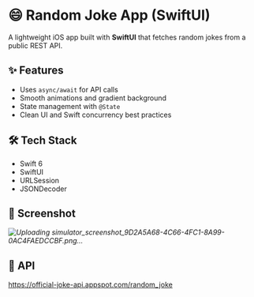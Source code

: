 # 😄 Random Joke App (SwiftUI)

A lightweight iOS app built with **SwiftUI** that fetches random jokes from a public REST API.

## ✨ Features
- Uses `async/await` for API calls
- Smooth animations and gradient background
- State management with `@State`
- Clean UI and Swift concurrency best practices

## 🛠️ Tech Stack
- Swift 6
- SwiftUI
- URLSession
- JSONDecoder

## 📸 Screenshot
*![Uploading simulator_screenshot_9D2A5A68-4C66-4FC1-8A99-0AC4FAEDCCBF.png…]()*


## 🔗 API
https://official-joke-api.appspot.com/random_joke
